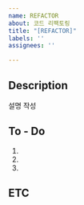 ```yaml
---
name: REFACTOR
about: 코드 리팩토링
title: "[REFACTOR]"
labels: ''
assignees: ''

---
```


## Description
설명 작성

## To - Do
1.
2.
3.

## ETC


